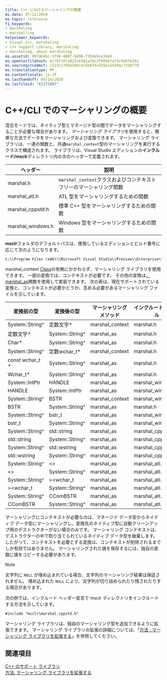 ```yaml
---
title: C++ におけるマーシャリングの概要
ms.date: 07/12/2019
ms.topic: reference
f1_keywords:
- marshaling
- marshalling
helpviewer_keywords:
- Visual C++, marshaling
- C++ Support Library, marshaling
- marshaling, about marshaling
ms.assetid: 997dd4bc-5f98-408f-b890-f35de9ce3bb8
ms.openlocfilehash: 0c7bf18fa823c6301a79c3f989efa73c9e8f628a
ms.sourcegitcommit: c123cc76bb2b6c5cde6f4c425ece420ac733bf70
ms.translationtype: MT
ms.contentlocale: ja-JP
ms.lasthandoff: 04/14/2020
ms.locfileid: "81372007"
---
```

# <a name="overview-of-marshaling-in-ccli"></a>C++/CLI でのマーシャリングの概要

混合モードでは、ネイティブ型とマネージド型の間でデータをマーシャリングすることが必要な場合があります。 *マーシャリング ライブラリ*を使用すると、簡単な方法でデータをマーシャリングおよび変換できます。  マーシャリング ライブラリは、一連の関数と、共通`marshal_context`型のマーシャリングを実行するクラスで構成されます。 ライブラリは、Visual Studio エディションの**インクルード/msclr**ディレクトリ内の次のヘッダーで定義されます。

|ヘッダー|説明|
|---------------|-----------------|
|marshal.h|`marshal_context`クラスおよびコンテキストフリーのマーシャリング関数|
|marshal_atl.h| ATL 型をマーシャリングするための関数|
|marshal_cppstd.h|標準 C++ 型をマーシャリングするための関数|
|marshal_windows.h|Windows 型をマーシャリングするための関数|

**msclr**フォルダのデフォルトパスは、使用しているエディションとビルド番号に応じて次のようになります。

```cmd
C:\\Program Files (x86)\\Microsoft Visual Studio\\Preview\\Enterprise\\VC\\Tools\\MSVC\\14.15.26528\\include\\msclr
```

marshal_context [Class](../dotnet/marshal-context-class.md)の有無にかかわらず、マーシャリング ライブラリを使用できます。 一部の変換では、コンテキストが必要です。 その他の変換は[、marshal_as](../dotnet/marshal-as.md)関数を使用して実装できます。 次の表は、現在サポートされている変換と、コンテキストが必要かどうか、含める必要があるマーシャリング ファイルを示しています。

|変換前の型|変換後の型|マーシャリング メソッド|インクルード ファイル|
|---------------|-------------|--------------------|------------------|
|System::String^|定数文字\*|marshal_context|marshal.h|
|定数文字\*|System::String^|marshal_as|marshal.h|
|Char\*|System::String^|marshal_as|marshal.h|
|System::String^|定数wchar_t\*|marshal_context|marshal.h|
|const wchar_t \*|System::String^|marshal_as|marshal.h|
|Wchar_t\*|System::String^|marshal_as|marshal.h|
|System::IntPtr|HANDLE|marshal_as|marshal_windows.h|
|HANDLE|System::IntPtr|marshal_as|marshal_windows.h|
|System::String^|BSTR|marshal_context|marshal_windows.h|
|BSTR|System::String^|marshal_as|marshal.h|
|System::String^|bstr_t|marshal_as|marshal_windows.h|
|bstr_t|System::String^|marshal_as|marshal_windows.h|
|System::String^|std::string|marshal_as|marshal_cppstd.h|
|std::string|System::String^|marshal_as|marshal_cppstd.h|
|System::String^|std::wstring|marshal_as|marshal_cppstd.h|
|std::wstring|System::String^|marshal_as|marshal_cppstd.h|
|System::String^|\<>|marshal_as|marshal_atl.h|
|\<>|System::String^|marshal_as|marshal_atl.h|
|System::String^|><wchar_t|marshal_as|marshal_atl.h|
|><wchar_t|System::String^|marshal_as|marshal_atl.h|
|System::String^|CComBSTR|marshal_as|marshal_atl.h|
|CComBSTR|System::String^|marshal_as|marshal_atl.h|

マーシャリングにコンテキストが必要なのは、マネージド データ型からネイティブ データ型にマーシャリングし、変換先のネイティブ型に自動クリーンアップ用のデストラクターがない場合のみです。 マーシャリング コンテキストは、デストラクターの中で割り当てられているネイティブ データ型を破棄します。 したがって、コンテキストを必要とする変換は、コンテキストが削除されるまでしか有効ではありません。 マーシャリングされた値を保存するには、独自の変数に値をコピーする必要があります。

> [!NOTE]
> 文字列に `NULL` が埋め込まれている場合、文字列のマーシャリング結果は保証されません。 埋め込まれた `NULL` により、文字列が切り詰められたり残されたりする場合があります。

次の例では、インクルード ヘッダー宣言で msclr ディレクトリをインクルードする方法を示しています。

`#include "msclr\marshal_cppstd.h"`

マーシャリング ライブラリは、独自のマーシャリング型を追加できるように拡張できます。 マーシャリング ライブラリの拡張の詳細については、「[方法 : マーシャリング ライブラリを拡張する](../dotnet/how-to-extend-the-marshaling-library.md)」を参照してください。

## <a name="see-also"></a>関連項目

[C++ のサポート ライブラリ](../dotnet/cpp-support-library.md)<br/>
[方法: マーシャリング ライブラリを拡張する](../dotnet/how-to-extend-the-marshaling-library.md)
